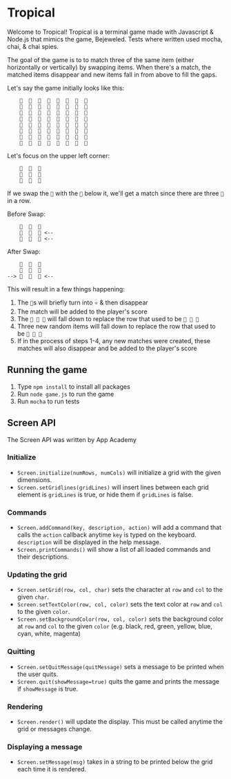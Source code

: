 # Tropical
Welcome to Tropical!
Tropical is a terminal game made with Javascript & Node.js that mimics the game, Bejeweled. Tests where written used mocha, chai, & chai spies.

The goal of the game is to to match three of the same item (either horizontally or vertically) by swapping items. When there's a match, the matched items disappear and new items fall in from above to fill the gaps.

Let's say the game initially looks like this:
```
    🍉  🥝  🍓  🍉  🥝  🥥  🥝  🥥  
    🍓  🥥  🥥  🥝  🍓  🥝  🥥  🍓  
    🥥  🥥  🍓  🥝  🍉  🍉  🍓  🥥  
    🍉  🥝  🥥  🍓  🍓  🍉  🥝  🥥  
    🥥  🍉  🥥  🍓  🥥  🍓  🍉  🍓  
    🥥  🍉  🥝  🍉  🥝  🍉  🍓  🍓  
    🍓  🥥  🍉  🥝  🥥  🍓  🍓  🥝  
    🍓  🍓  🥥  🍉  🍓  🍉  🥝  🍉
```

Let's focus on the upper left corner: 
```
    🍉  🥝  🍓
    🍓  🥥  🥥
    🥥  🥥  🍓
```


If we swap the `🥥` with the `🍓` below it, we'll get a match since there are three `🥥` in a row.

Before Swap:               
```
    🍉  🥝  🍓             
    🍓  🥥  🥥 <--         
    🥥  🥥  🍓 <--     
```

After Swap: 
```
    🍉  🥝  🍓
    🍓  🥥  🍓
--> 🥥  🥥  🥥 <--
```

This will result in a few things happening:
1) The `🥥`s will briefly turn into `⭐️` & then disappear
2) The match will be added to the player's score
3) The `🍓 🥥 🍓` will fall down to replace the row that used to be `🥥 🥥 🥥`
4) Three new random items will fall down to replace the row that used to be `🍓 🥥 🍓`
5) If in the process of steps 1-4, any new matches were created, 
   these matches will also disappear and be added to the player's score


## Running the game
1. Type `npm install` to install all packages
2. Run `node game.js` to run the game
3. Run `mocha` to run tests


## Screen API 
The Screen API was written by App Academy

### Initialize
* `Screen.initialize(numRows, numCols)` will initialize a grid with the given
  dimensions.
* `Screen.setGridlines(gridLines)` will insert lines between each grid element
  is `gridLines` is true, or hide them if `gridLines` is false.

### Commands
* `Screen.addCommand(key, description, action)` will add a command that calls
  the `action` callback anytime `key` is typed on the keyboard. `description`
  will be displayed in the help message.
* `Screen.printCommands()` will show a list of all loaded commands and their
  descriptions.

### Updating the grid
* `Screen.setGrid(row, col, char)` sets the character at `row` and `col` to
  the given `char`.
* `Screen.setTextColor(row, col, color)` sets the text color at `row` and
  `col` to the given `color`.
* `Screen.setBackgroundColor(row, col, color)` sets the background color at
  `row` and `col` to the given `color` (e.g. black, red, green, yellow, blue, cyan, white, magenta)

### Quitting
* `Screen.setQuitMessage(quitMessage)` sets a message to be printed when the
  user quits.
* `Screen.quit(showMessage=true)` quits the game and prints the message if
  `showMessage` is true.

### Rendering
* `Screen.render()` will update the display. This must be called anytime the
  grid or messages change.

### Displaying a message
* `Screen.setMessage(msg)` takes in a string to be printed below the grid each
  time it is rendered.
